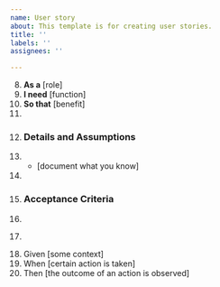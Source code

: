 ```yaml
---
name: User story
about: This template is for creating user stories.
title: ''
labels: ''
assignees: ''

---
```


8. **As a** [role]
9. **I need** [function]
10. **So that** [benefit]
11.
12. ### Details and Assumptions
13. * [document what you know]
14.
15. ### Acceptance Criteria
16.
17. ```gherkin
18. Given [some context]
19. When [certain action is taken]
20. Then [the outcome of an action is observed]
```
